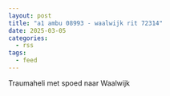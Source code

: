 ```yaml
---
layout: post
title: "a1 ambu 08993 - waalwijk rit 72314"
date: 2025-03-05
categories: 
  - rss
tags: 
  - feed
---
```


Traumaheli met spoed naar Waalwijk
